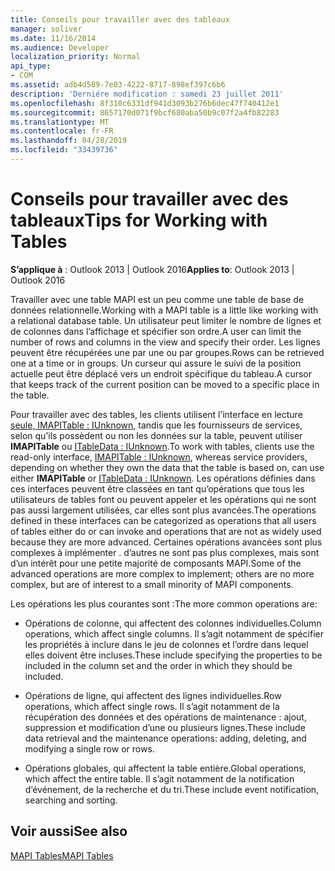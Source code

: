 ```yaml
---
title: Conseils pour travailler avec des tableaux
manager: soliver
ms.date: 11/16/2014
ms.audience: Developer
localization_priority: Normal
api_type:
- COM
ms.assetid: adb4d589-7e03-4222-8717-898ef397c6b6
description: 'Derniére modification : samedi 23 juillet 2011'
ms.openlocfilehash: 8f310c6331df941d3093b276b6dec47f740412e1
ms.sourcegitcommit: 8657170d071f9bcf680aba50b9c07f2a4fb82283
ms.translationtype: MT
ms.contentlocale: fr-FR
ms.lasthandoff: 04/28/2019
ms.locfileid: "33439736"
---
```

# <a name="tips-for-working-with-tables"></a><span data-ttu-id="b1418-103">Conseils pour travailler avec des tableaux</span><span class="sxs-lookup"><span data-stu-id="b1418-103">Tips for Working with Tables</span></span>

  
  
<span data-ttu-id="b1418-104">**S’applique à** : Outlook 2013 | Outlook 2016</span><span class="sxs-lookup"><span data-stu-id="b1418-104">**Applies to**: Outlook 2013 | Outlook 2016</span></span> 
  
<span data-ttu-id="b1418-105">Travailler avec une table MAPI est un peu comme une table de base de données relationnelle.</span><span class="sxs-lookup"><span data-stu-id="b1418-105">Working with a MAPI table is a little like working with a relational database table.</span></span> <span data-ttu-id="b1418-106">Un utilisateur peut limiter le nombre de lignes et de colonnes dans l’affichage et spécifier son ordre.</span><span class="sxs-lookup"><span data-stu-id="b1418-106">A user can limit the number of rows and columns in the view and specify their order.</span></span> <span data-ttu-id="b1418-107">Les lignes peuvent être récupérées une par une ou par groupes.</span><span class="sxs-lookup"><span data-stu-id="b1418-107">Rows can be retrieved one at a time or in groups.</span></span> <span data-ttu-id="b1418-108">Un curseur qui assure le suivi de la position actuelle peut être déplacé vers un endroit spécifique du tableau.</span><span class="sxs-lookup"><span data-stu-id="b1418-108">A cursor that keeps track of the current position can be moved to a specific place in the table.</span></span> 
  
<span data-ttu-id="b1418-109">Pour travailler avec des tables, les clients utilisent l’interface en lecture [seule, IMAPITable : IUnknown](imapitableiunknown.md), tandis que les fournisseurs de services, selon qu’ils possèdent ou non les données sur la table, peuvent utiliser **IMAPITable** ou [ITableData : IUnknown](itabledataiunknown.md).</span><span class="sxs-lookup"><span data-stu-id="b1418-109">To work with tables, clients use the read-only interface, [IMAPITable : IUnknown](imapitableiunknown.md), whereas service providers, depending on whether they own the data that the table is based on, can use either **IMAPITable** or [ITableData : IUnknown](itabledataiunknown.md).</span></span> <span data-ttu-id="b1418-110">Les opérations définies dans ces interfaces peuvent être classées en tant qu’opérations que tous les utilisateurs de tables font ou peuvent appeler et les opérations qui ne sont pas aussi largement utilisées, car elles sont plus avancées.</span><span class="sxs-lookup"><span data-stu-id="b1418-110">The operations defined in these interfaces can be categorized as operations that all users of tables either do or can invoke and operations that are not as widely used because they are more advanced.</span></span> <span data-ttu-id="b1418-111">Certaines opérations avancées sont plus complexes à implémenter . d’autres ne sont pas plus complexes, mais sont d’un intérêt pour une petite majorité de composants MAPI.</span><span class="sxs-lookup"><span data-stu-id="b1418-111">Some of the advanced operations are more complex to implement; others are no more complex, but are of interest to a small minority of MAPI components.</span></span> 
  
<span data-ttu-id="b1418-112">Les opérations les plus courantes sont :</span><span class="sxs-lookup"><span data-stu-id="b1418-112">The more common operations are:</span></span>
  
- <span data-ttu-id="b1418-113">Opérations de colonne, qui affectent des colonnes individuelles.</span><span class="sxs-lookup"><span data-stu-id="b1418-113">Column operations, which affect single columns.</span></span> <span data-ttu-id="b1418-114">Il s’agit notamment de spécifier les propriétés à inclure dans le jeu de colonnes et l’ordre dans lequel elles doivent être incluses.</span><span class="sxs-lookup"><span data-stu-id="b1418-114">These include specifying the properties to be included in the column set and the order in which they should be included.</span></span>
    
- <span data-ttu-id="b1418-115">Opérations de ligne, qui affectent des lignes individuelles.</span><span class="sxs-lookup"><span data-stu-id="b1418-115">Row operations, which affect single rows.</span></span> <span data-ttu-id="b1418-116">Il s’agit notamment de la récupération des données et des opérations de maintenance : ajout, suppression et modification d’une ou plusieurs lignes.</span><span class="sxs-lookup"><span data-stu-id="b1418-116">These include data retrieval and the maintenance operations: adding, deleting, and modifying a single row or rows.</span></span>
    
- <span data-ttu-id="b1418-117">Opérations globales, qui affectent la table entière.</span><span class="sxs-lookup"><span data-stu-id="b1418-117">Global operations, which affect the entire table.</span></span> <span data-ttu-id="b1418-118">Il s’agit notamment de la notification d’événement, de la recherche et du tri.</span><span class="sxs-lookup"><span data-stu-id="b1418-118">These include event notification, searching and sorting.</span></span>
    
## <a name="see-also"></a><span data-ttu-id="b1418-119">Voir aussi</span><span class="sxs-lookup"><span data-stu-id="b1418-119">See also</span></span>



[<span data-ttu-id="b1418-120">MAPI Tables</span><span class="sxs-lookup"><span data-stu-id="b1418-120">MAPI Tables</span></span>](mapi-tables.md)

